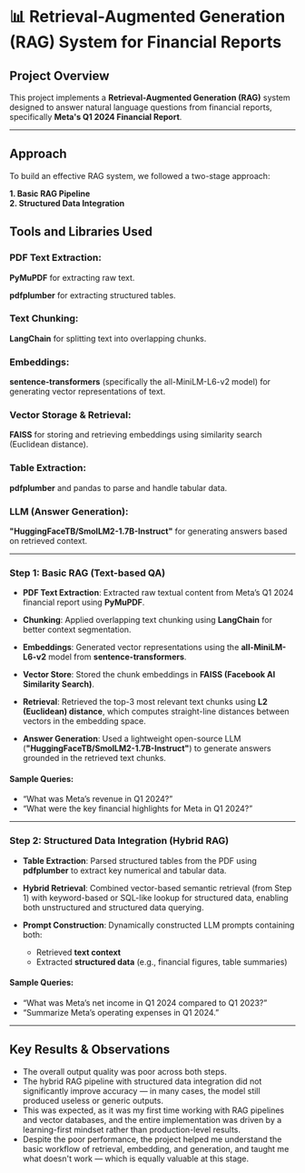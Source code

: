 # 📊 Retrieval-Augmented Generation (RAG) System for Financial Reports  

##  Project Overview  

This project implements a **Retrieval-Augmented Generation (RAG)** system designed to answer natural language questions from financial reports, specifically **Meta's Q1 2024 Financial Report**. 

---

##  Approach  

To build an effective RAG system, we followed a two-stage approach:

**1. Basic RAG Pipeline**  
**2. Structured Data Integration**

## Tools and Libraries Used
### **PDF Text Extraction:** 

**PyMuPDF** for extracting raw text.

**pdfplumber** for extracting structured tables.

### **Text Chunking:**
**LangChain** for splitting text into overlapping chunks.

### **Embeddings:**
**sentence-transformers** (specifically the all-MiniLM-L6-v2 model) for generating vector representations of text.

### **Vector Storage & Retrieval:**
**FAISS** for storing and retrieving embeddings using similarity search (Euclidean distance).

### **Table Extraction:**
**pdfplumber** and pandas to parse and handle tabular data.

### **LLM (Answer Generation):**
**"HuggingFaceTB/SmolLM2-1.7B-Instruct"** for generating answers based on retrieved context.

---

### Step 1: Basic RAG (Text-based QA)

- **PDF Text Extraction**: Extracted raw textual content from Meta’s Q1 2024 financial report using **PyMuPDF**.

- **Chunking**: Applied overlapping text chunking using **LangChain** for better context segmentation.

- **Embeddings**: Generated vector representations using the **all-MiniLM-L6-v2** model from **sentence-transformers**.

- **Vector Store**: Stored the chunk embeddings in **FAISS (Facebook AI Similarity Search)**.

- **Retrieval**: Retrieved the top-3 most relevant text chunks using **L2 (Euclidean) distance**, which computes straight-line distances between vectors in the embedding space.

- **Answer Generation**: Used a lightweight open-source LLM (**"HuggingFaceTB/SmolLM2-1.7B-Instruct"**) to generate answers grounded in the retrieved text chunks.

####  Sample Queries:

- “What was Meta’s revenue in Q1 2024?”
- “What were the key financial highlights for Meta in Q1 2024?”

---

###  Step 2: Structured Data Integration (Hybrid RAG)

- **Table Extraction**: Parsed structured tables from the PDF using **pdfplumber** to extract key numerical and tabular data.

- **Hybrid Retrieval**: Combined vector-based semantic retrieval (from Step 1) with keyword-based or SQL-like lookup for structured data, enabling both unstructured and structured data querying.

- **Prompt Construction**: Dynamically constructed LLM prompts containing both:  
  - Retrieved **text context**  
  - Extracted **structured data** (e.g., financial figures, table summaries)

####  Sample Queries:

- “What was Meta’s net income in Q1 2024 compared to Q1 2023?”
- “Summarize Meta’s operating expenses in Q1 2024.”

---

## Key Results & Observations

- The overall output quality was poor across both steps.  
- The hybrid RAG pipeline with structured data integration did not significantly improve accuracy — in many cases, the model still produced useless or generic outputs.  
- This was expected, as it was my 
first time working with RAG pipelines and vector databases, and the entire implementation was driven by a learning-first mindset rather than production-level results.  
- Despite the poor performance, the project helped me understand the basic workflow of retrieval, embedding, and generation, and taught me what doesn't work — which is equally valuable at this stage.


